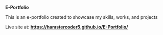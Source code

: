 **E-Portfolio**

This is an e-portfolio created to showcase my skills, works, and projects

Live site at: **https://hamstercoder5.github.io/E-Portfolio/**
